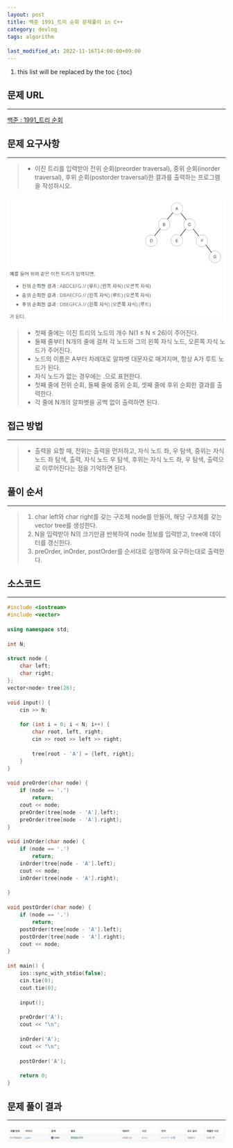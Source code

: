 ```yaml
---
layout: post
title: 백준 1991_트리 순회 문제풀이 in C++
category: devlog
tags: algorithm

last_modified_at: 2022-11-16T14:00:00+09:00
---
```


1. this list will be replaced by the toc
{:toc}

## 문제 URL
---
[백준 : 1991_트리 순회](https://www.acmicpc.net/problem/1991)


## 문제 요구사항
---
> + 이진 트리를 입력받아 전위 순회(preorder traversal), 중위 순회(inorder traversal), 후위 순회(postorder traversal)한 결과를 출력하는 프로그램을 작성하시오.

<img src="/assets/img/post-img/algorithm/2022-11-16-boj-1991/problem-requirement1.jpg">

> + 첫째 줄에는 이진 트리의 노드의 개수 N(1 ≤ N ≤ 26)이 주어진다. 
> + 둘째 줄부터 N개의 줄에 걸쳐 각 노드와 그의 왼쪽 자식 노드, 오른쪽 자식 노드가 주어진다. 
> + 노드의 이름은 A부터 차례대로 알파벳 대문자로 매겨지며, 항상 A가 루트 노드가 된다. 
> + 자식 노드가 없는 경우에는 .으로 표현한다.
> + 첫째 줄에 전위 순회, 둘째 줄에 중위 순회, 셋째 줄에 후위 순회한 결과를 출력한다. 
> + 각 줄에 N개의 알파벳을 공백 없이 출력하면 된다.


## 접근 방법
---
> + 출력을 요할 때, 전위는 출력을 먼저하고, 자식 노드 좌, 우 탐색, 중위는 자식 노드 좌 탐색, 출력, 자식 노드 우 탐색, 후위는 자식 노드 좌, 우 탐색, 출력으로 이루어진다는 점을 기억하면 된다.

## 풀이 순서
---
> 1. char left와 char right를 갖는 구조체 node를 만들어, 해당 구조체를 갖는 vector tree를 생성한다.
> 2. N을 입력받아 N의 크기만큼 반복하여 node 정보를 입력받고, tree에 데이터를 갱신한다.
> 3. preOrder, inOrder, postOrder를 순서대로 실행하여 요구하는대로 출력한다.


## 소스코드
---
~~~c++
#include <iostream>
#include <vector>

using namespace std;

int N;

struct node {
	char left;
	char right;
};
vector<node> tree(26);

void input() {
	cin >> N;

	for (int i = 0; i < N; i++) {
		char root, left, right;
		cin >> root >> left >> right;

		tree[root - 'A'] = {left, right};
	}
}

void preOrder(char node) {
	if (node == '.')
		return;
	cout << node;
	preOrder(tree[node - 'A'].left);
	preOrder(tree[node - 'A'].right);
}

void inOrder(char node) {
	if (node == '.')
		return;
	inOrder(tree[node - 'A'].left);
	cout << node;
	inOrder(tree[node - 'A'].right);

}

void postOrder(char node) {
	if (node == '.')
		return;
	postOrder(tree[node - 'A'].left);
	postOrder(tree[node - 'A'].right);
	cout << node;
}

int main() {
	ios::sync_with_stdio(false);
	cin.tie(0);
	cout.tie(0);

	input();

	preOrder('A');
	cout << "\n";

	inOrder('A');
	cout << "\n";

	postOrder('A');

	return 0;
}
~~~

## 문제 풀이 결과
---
<img src="/assets/img/post-img/algorithm/2022-11-16-boj-1991/result.jpg">